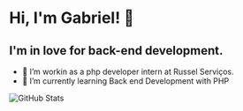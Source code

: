 # Hi, I'm Gabriel!  👋 

## I'm in love for back-end development. 

- 🔭 I’m workin as a php developer intern at Russel Serviços.
- 🌱 I’m currently learning Back end Development with PHP


![GitHub Stats](https://github-readme-stats.vercel.app/api?username=Gabriel110200&theme=radical) 

